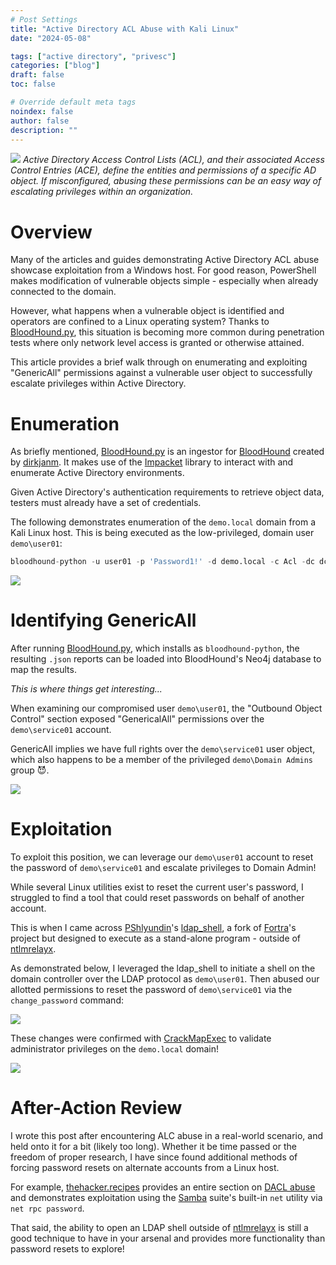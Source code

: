 ```yaml
---
# Post Settings
title: "Active Directory ACL Abuse with Kali Linux"
date: "2024-05-08"

tags: ["active directory", "privesc"]
categories: ["blog"]
draft: false
toc: false

# Override default meta tags
noindex: false
author: false
description: ""
---
```



![](/images/posts/acl-abuse-with-kali/1.png)
*Active Directory Access Control Lists (ACL), and their associated Access Control Entries (ACE), define the entities and permissions of a specific AD object. If misconfigured, abusing these permissions can be an easy way of escalating privileges within an organization.*


# Overview
Many of the articles and guides demonstrating Active Directory ACL abuse showcase exploitation from a Windows host. For good reason, PowerShell makes modification of vulnerable objects simple - especially when already connected to the domain.

However, what happens when a vulnerable object is identified and operators are confined to a Linux operating system? Thanks to [BloodHound.py](https://github.com/dirkjanm/BloodHound.py), this situation is becoming more common during penetration tests where only network level access is granted or otherwise attained.

This article provides a brief walk through on enumerating and exploiting "GenericAll" permissions against a vulnerable user object to successfully escalate privileges within Active Directory.


# Enumeration
As briefly mentioned, [BloodHound.py](https://github.com/dirkjanm/BloodHound.py) is an ingestor for [BloodHound](https://github.com/BloodHoundAD/BloodHound) created by [dirkjanm](https://github.com/dirkjanm). It makes use of the [Impacket](https://github.com/fortra/impacket) library to interact with and enumerate Active Directory environments.

Given Active Directory's authentication requirements to retrieve object data, testers must already have a set of credentials.

The following demonstrates enumeration of the `demo.local` domain from a Kali Linux host. This is being executed as the low-privileged, domain user `demo\user01`:

```python
bloodhound-python -u user01 -p 'Password1!' -d demo.local -c Acl -dc dc01.demo.local -ns 192.168.1.114
```
![](/images/posts/acl-abuse-with-kali/2.png)


# Identifying GenericAll
After running [BloodHound.py](https://github.com/dirkjanm/BloodHound.py), which installs as `bloodhound-python`, the resulting `.json` reports can be loaded into BloodHound's Neo4j database to map the results.

*This is where things get interesting...*

When examining our compromised user `demo\user01`, the "Outbound Object Control" section exposed "GenericalAll" permissions over the `demo\service01` account.

GenericAll implies we have full rights over the `demo\service01` user object, which also happens to be a member of the privileged `demo\Domain Admins` group 😈.

![](/images/posts/acl-abuse-with-kali/3.png)


# Exploitation
To exploit this position, we can leverage our `demo\user01` account to reset the password of `demo\service01` and escalate privileges to Domain Admin!

While several Linux utilities exist to reset the current user's password, I struggled to find a tool that could reset passwords on behalf of another account.

This is when I came across [PShlyundin](https://github.com/PShlyundin)'s [ldap_shell](https://github.com/PShlyundin/ldap_shell), a fork of [Fortra](https://github.com/fortra/impacket/blob/master/impacket/examples/ldap_shell.py)'s project but designed to execute as a stand-alone program - outside of [ntlmrelayx](https://github.com/fortra/impacket/blob/master/examples/ntlmrelayx.py).

As demonstrated below, I leveraged the ldap_shell to initiate a shell on the domain controller over the LDAP protocol as `demo\user01`. Then abused our allotted permissions to reset the password of `demo\service01` via the `change_password` command:

![](/images/posts/acl-abuse-with-kali/4.png)

These changes were confirmed with [CrackMapExec](https://github.com/byt3bl33d3r/CrackMapExec) to validate administrator privileges on the `demo.local` domain!

![](/images/posts/acl-abuse-with-kali/5.png)


# After-Action Review
I wrote this post after encountering ALC abuse in a real-world scenario, and held onto it for a bit (likely too long). Whether it be time passed or the freedom of proper research, I have since found additional methods of forcing password resets on alternate accounts from a Linux host.

For example, [thehacker.recipes](https://www.thehacker.recipes) provides an entire section on [DACL abuse](https://www.thehacker.recipes/ad/movement/dacl) and demonstrates exploitation using the [Samba](https://www.samba.org/) suite's built-in `net` utility via `net rpc password`.

That said, the ability to open an LDAP shell outside of [ntlmrelayx](https://github.com/fortra/impacket/blob/master/examples/ntlmrelayx.py) is still a good technique to have in your arsenal and provides more functionality than password resets to explore!
